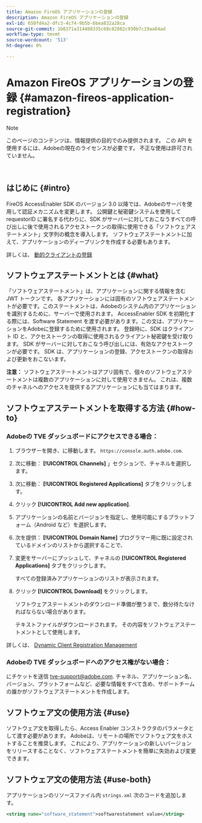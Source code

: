 ```yaml
---
title: Amazon FireOS アプリケーションの登録
description: Amazon FireOS アプリケーションの登録
exl-id: 650fd4a2-dfc3-4c74-9b5b-6bea832a28ca
source-git-commit: 1b8371a314488335c68c82882c930b7c19aa64ad
workflow-type: tm+mt
source-wordcount: '513'
ht-degree: 0%

---
```


# Amazon FireOS アプリケーションの登録 {#amazon-fireos-application-registration}

>[!NOTE]
>
>このページのコンテンツは、情報提供の目的でのみ提供されます。 この API を使用するには、Adobeの現在のライセンスが必要です。 不正な使用は許可されていません。

</br>

## はじめに {#intro}

FireOS AccessEnabler SDK のバージョン 3.0 以降では、Adobeのサーバを使用して認証メカニズムを変更します。 公開鍵と秘密鍵システムを使用して requestorID に署名する代わりに、SDK がサーバーに対しておこなうすべての呼び出しに後で使用されるアクセストークンの取得に使用できる「ソフトウェアステートメント」文字列の概念を導入します。 ソフトウェアステートメントに加えて、アプリケーションのディープリンクを作成する必要もあります。

詳しくは、 [動的クライアントの登録](/help/authentication/dynamic-client-registration.md)

## ソフトウェアステートメントとは {#what}

「ソフトウェアステートメント」は、アプリケーションに関する情報を含む JWT トークンです。 各アプリケーションには固有のソフトウェアステートメントが必要です。このステートメントは、Adobeのシステム内のアプリケーションを識別するために、サーバーで使用されます。 AccessEnabler SDK を初期化する際には、Software Statement を渡す必要があります。この文は、アプリケーションをAdobeに登録するために使用されます。 登録時に、SDK はクライアント ID と、アクセストークンの取得に使用されるクライアント秘密鍵を受け取ります。 SDK がサーバーに対しておこなう呼び出しには、有効なアクセストークンが必要です。 SDK は、アプリケーションの登録、アクセストークンの取得および更新をおこないます。

**注意：** ソフトウェアステートメントはアプリ固有で、個々のソフトウェアステートメントは複数のアプリケーションに対して使用できません。 これは、複数のチャネルへのアクセスを提供するアプリケーションにも当てはまります。

## ソフトウェアステートメントを取得する方法 {#how-to}

### Adobeの TVE ダッシュボードにアクセスできる場合：

1. ブラウザーを開き、に移動します。 `https://console.auth.adobe.com`.

1. 次に移動： **[!UICONTROL Channels]** 」セクションで、チャネルを選択します。

1. 次に移動： **[!UICONTROL Registered Applications]** タブをクリックします。

1. クリック **[!UICONTROL Add new application]**.

1. アプリケーションの名前とバージョンを指定し、使用可能にするプラットフォーム（Android など）を選択します。

1. 次を提供： **[!UICONTROL Domain Name]** プログラマー用に既に設定されているドメインのリストから選択することで、

1. 変更をサーバーにプッシュして、チャネルの **[!UICONTROL Registered Applications]** タブをクリックします。

   すべての登録済みアプリケーションのリストが表示されます。

1. クリック **[!UICONTROL Download]** をクリックします。

   ソフトウェアステートメントのダウンロード準備が整うまで、数分待たなければならない場合があります。

   テキストファイルがダウンロードされます。 その内容をソフトウェアステートメントとして使用します。

詳しくは、 [Dynamic Client Registration Management](/help/authentication/dynamic-client-registration-management.md)

### Adobeの TVE ダッシュボードへのアクセス権がない場合：

にチケットを送信 [tve-support@adobe.com](mailto:tve-support@adobe.com). チャネル、アプリケーション名、バージョン、プラットフォームなど、必要な情報をすべて含め、サポートチームの誰かがソフトウェアステートメントを作成します。

## ソフトウェア文の使用方法 {#use}

ソフトウェア文を取得したら、Access Enabler コンストラクタのパラメータとして渡す必要があります。 Adobeは、リモートの場所でソフトウェア文をホストすることを推奨します。 これにより、アプリケーションの新しいバージョンをリリースすることなく、ソフトウェアステートメントを簡単に失効および変更できます。

## ソフトウェア文の使用方法 {#use-both}

アプリケーションのリソースファイル内 `strings.xml` 次のコードを追加します。

```XML
<string name="software_statement">softwarestatement value</string>
```
